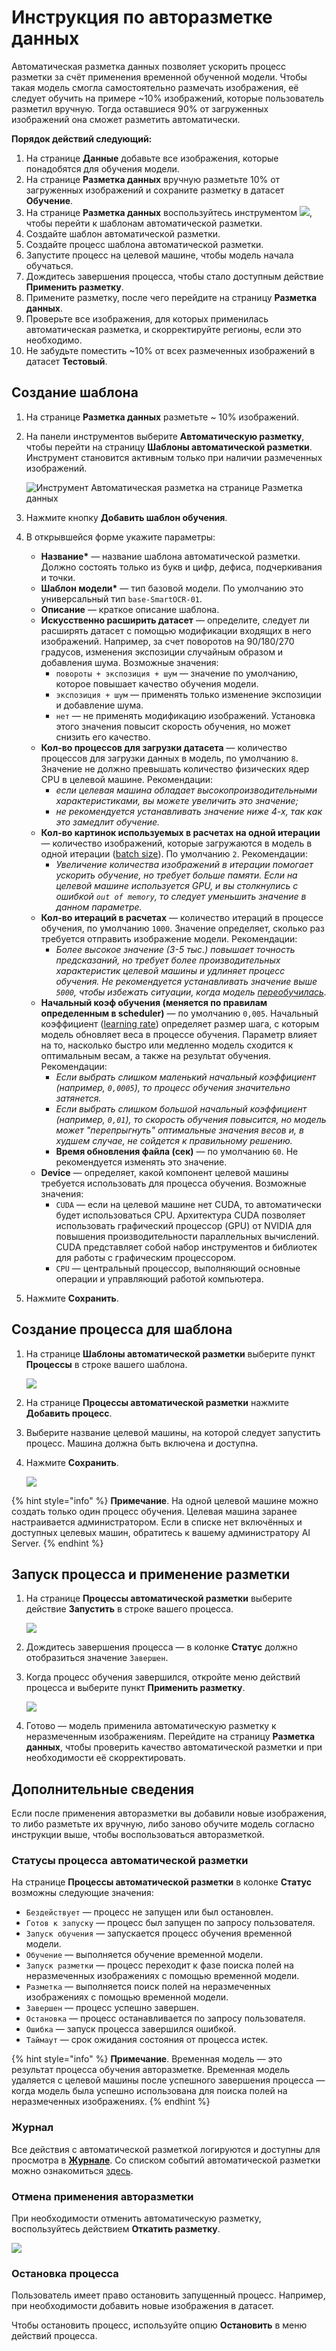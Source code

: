# Инструкция по авторазметке данных

Автоматическая разметка данных позволяет ускорить процесс разметки за счёт применения временной обученной модели. Чтобы такая модель смогла самостоятельно размечать изображения, её следует обучить на примере ~10% изображений, которые пользователь разметил вручную. Тогда оставшиеся 90% от загруженных изображений она сможет разметить автоматически.

**Порядок действий следующий:**
1. На странице **Данные** добавьте все изображения, которые понадобятся для обучения модели. 
1. На странице **Разметка данных** вручную разметьте 10% от загруженных изображений и сохраните разметку в датасет **Обучение**.
1. На странице **Разметка данных** воспользуйтесь инструментом ![](<../../../../primo-ai/resources/user/smartocr/labeling/automarkup-tool.png>), чтобы перейти к шаблонам автоматической разметки.
1. Создайте шаблон автоматической разметки.
1. Создайте процесс шаблона автоматической разметки.
1. Запустите процесс на целевой машине, чтобы модель начала обучаться.
1. Дождитесь завершения процесса, чтобы стало доступным действие **Применить разметку**.
1. Примените разметку, после чего перейдите на страницу **Разметка данных**.
1. Проверьте все изображения, для которых применилась автоматическая разметка, и скорректируйте регионы, если это необходимо.
1. Не забудьте поместить ~10% от всех размеченных изображений в датасет **Тестовый**. 


## Создание шаблона

1. На странице **Разметка данных** разметьте ~ 10% изображений.
1. На панели инструментов выберите **Автоматическую разметку**, чтобы перейти на страницу **Шаблоны автоматической разметки**. Инструмент становится активным только при наличии размеченных изображений.

   ![Инструмент **Автоматическая разметка** на странице **Разметка данных**](<../../../../primo-ai/resources/user/smartocr/labeling/labeling-automarking-tool.png>)

1. Нажмите кнопку **Добавить шаблон обучения**.
1. В открывшейся форме укажите параметры:
   * **Название\*** — название шаблона автоматической разметки. Должно состоять только из букв и цифр, дефиса, подчеркивания и точки.
   * **Шаблон модели\*** — тип базовой модели. По умолчанию это универсальный тип `base-SmartOCR-01`. 
   * **Описание** — краткое описание шаблона.
   * **Искусственно расширить датасет** — определите, следует ли расширять датасет с помощью модификации входящих в него изображений. Например, за счет поворотов на 90/180/270 градусов, изменения экспозиции случайным образом и добавления шума. Возможные значения:
     * `повороты + экспозиция + шум` — значение по умолчанию, которое повышает качество обучения модели.
     * `экспозиция + шум` — применять только изменение экспозиции и добавление шума.
     * `нет` — не применять модификацию изображений. Установка этого значения повысит скорость обучения, но может снизить его качество.
   * **Кол-во процессов для загрузки датасета** — количество процессов для загрузки данных в модель, по умолчанию `8`. Значение не должно превышать количество физических ядер CPU в целевой машине. Рекомендации:
     * *если целевая машина обладает высокопроизводительными характеристиками, вы можете увеличить это значение;*
     * *не рекомендуется устанавливать значение ниже 4-х, так как это замедлит обучение.*
   * **Кол-во картинок используемых в расчетах на одной итерации** — количество изображений, которые загружаются в модель в одной итерации ([batch size](https://docs.primo-rpa.ru/primo-rpa/primo-rpa-ai-server/glossary#batch-size)). По умолчанию `2`. Рекомендации:
     * *Увеличение количества изображений в итерации помогает ускорить обучение, но требует больше памяти. Если на целевой машине используется GPU, и вы столкнулись с ошибкой `out of memory`, то следует уменьшить значение в данном параметре.*
   * **Кол-во итераций в расчетах** — количество итераций в процессе обучения, по умолчанию `1000`. Значение определяет, сколько раз требуется отправить изображение модели. Рекомендации:
     * *Более высокое значение (3-5 тыс.) повышает точность предсказаний, но требует более производительных характеристик целевой машины и удлиняет процесс обучения. Не рекомендуется устанавливать значение выше `5000`, чтобы избежать ситуации, когда модель [переобучилась](https://docs.primo-rpa.ru/primo-rpa/primo-rpa-ai-server/glossary#pereobuchenie).*
   * **Начальный коэф обучения (меняется по правилам определенным в scheduler)** — по умолчанию `0,005`. Начальный коэффициент ([learning rate](https://docs.primo-rpa.ru/primo-rpa/primo-rpa-ai-server/glossary#learning-rate-lr)) определяет размер шага, с которым модель обновляет веса в процессе обучения. Параметр влияет на то, насколько быстро или медленно модель сходится к оптимальным весам, а также на результат обучения. Рекомендации:
     * *Если выбрать слишком маленький начальный коэффициент (например, `0,0005`), то процесс обучения значительно затянется.* 
     * *Если выбрать слишком большой начальный коэффициент (например, `0,01`), то скорость обучения повысится, но модель может "перепрыгнуть" оптимальные значения весов и, в худшем случае, не сойдется к правильному решению.* 
     * **Время обновления файла (сек)** — по умолчанию `60`. Не рекомендуется изменять это значение. 
   * **Device** — определяет, какой компонент целевой машины требуется использовать для процесса обучения. Возможные значения:
     * `CUDA` — если на целевой машине нет CUDA, то автоматически будет использоваться CPU. Архитектура CUDA позволяет использовать графический процессор (GPU) от NVIDIA для повышения производительности параллельных вычислений. CUDA представляет собой набор инструментов и библиотек для работы с графическим процессором. 
     * `CPU` — центральный процессор, выполняющий основные операции и управляющий работой компьютера.
1. Нажмите **Сохранить**.

## Создание процесса для шаблона

1. На странице **Шаблоны автоматической разметки** выберите пункт **Процессы** в строке вашего шаблона. 

   ![](<../../../../primo-ai/resources/user/smartocr/labeling/automarking-all.png>)

1. На странице **Процессы автоматической разметки** нажмите **Добавить процесс**.
1. Выберите название целевой машины, на которой следует запустить процесс. Машина должна быть включена и доступна.
1. Нажмите **Сохранить**.

   ![](<../../../../primo-ai/resources/user/smartocr/labeling/automarking-processes-create.png>) 

{% hint style="info" %}
**Примечание**. На одной целевой машине можно создать только один процесс обучения. Целевая машина заранее настраивается администратором. Если в списке нет включённых и доступных целевых машин, обратитесь к вашему администратору AI Server.
{% endhint %}


## Запуск процесса и применение разметки

1. На странице **Процессы автоматической разметки** выберите действие **Запустить** в строке вашего процесса.

   ![](<../../../../primo-ai/resources/user/smartocr/labeling/automarking-processes-run.png>) 

1. Дождитесь завершения процесса — в колонке **Статус** должно отобразиться значение `Завершен`. 
1. Когда процесс обучения завершился, откройте меню действий процесса и выберите пункт **Применить разметку**. 

   ![](<../../../../primo-ai/resources/user/smartocr/labeling/process-automarking-use.png>)

1. Готово — модель применила автоматическую разметку к неразмеченным изображениям. Перейдите на страницу **Разметка данных**, чтобы проверить качество автоматической разметки и при необходимости её скорректировать.

## Дополнительные сведения 

Если после применения авторазметки вы добавили новые изображения, то либо разметьте их вручную, либо заново обучите модель согласно инструкции выше, чтобы воспользоваться авторазметкой.

### Статусы процесса автоматической разметки

На странице **Процессы автоматической разметки** в колонке **Статус** возможны следующие значения:
* `Бездействует` — процесс не запущен или был остановлен.
* `Готов к запуску` — процесс был запущен по запросу пользователя.
* `Запуск обучения` — запускается процесс обучения временной модели.
* `Обучение` — выполняется обучение временной модели.
* `Запуск разметки` — процесс переходит к фазе поиска полей на неразмеченных изображениях с помощью временной модели.
* `Разметка` — выполняется поиск полей на неразмеченных изображениях с помощью временной модели.
* `Завершен` — процесс успешно завершен.
* `Остановка` — процесс останавливается по запросу пользователя.
* `Ошибка` — запуск процесса завершился ошибкой.
* `Таймаут` — срок ожидания состояния от процесса истек.

{% hint style="info" %}
**Примечание**. Временная модель — это результат процесса обучения авторазметке. Временная модель удаляется с целевой машины после успешного завершения процесса — когда модель была успешно использована для поиска полей на неразмеченных изображениях.
{% endhint %}



### Журнал

Все действия с автоматической разметкой логируются и доступны для просмотра в [**Журнале**](https://docs.primo-rpa.ru/primo-rpa/primo-rpa-ai-server/journal). Со списком событий автоматической разметки можно ознакомиться [здесь](https://docs.primo-rpa.ru/primo-rpa/primo-rpa-ai-server/journal/events#shablon-processa-avtomaticheskoi-razmetki-umnyi-ocr). 

### Отмена применения авторазметки

При необходимости отменить автоматическую разметку, воспользуйтесь действием **Откатить разметку**. 

![](<../../../../primo-ai/resources/user/smartocr/labeling/process-automarking-cancel.png>)

### Остановка процесса

Пользователь имеет право остановить запущенный процесс. Например, при необходимости добавить новые изображения в датасет.

Чтобы остановить процесс, используйте опцию **Остановить** в меню действий процесса.


